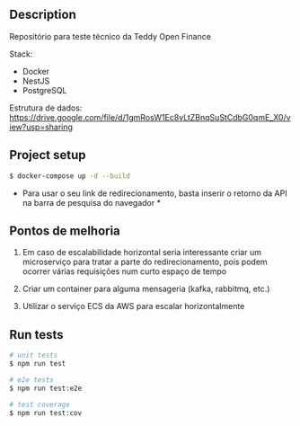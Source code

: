 ## Description
Repositório para teste técnico da Teddy Open Finance

Stack:
- Docker
- NestJS
- PostgreSQL

Estrutura de dados:
https://drive.google.com/file/d/1gmRosW1Ec8vLtZBnqSuStCdbG0qmE_X0/view?usp=sharing

## Project setup
```bash
$ docker-compose up -d --build 
```

* Para usar o seu link de redirecionamento, basta inserir o retorno da API na barra de pesquisa do navegador *

## Pontos de melhoria
1. Em caso de escalabilidade horizontal seria interessante criar um microserviço para tratar a parte do redirecionamento, pois podem ocorrer várias requisições num curto espaço de tempo

2. Criar um container para alguma mensageria (kafka, rabbitmq, etc.)

3. Utilizar o serviço ECS da AWS para escalar horizontalmente


## Run tests
```bash
# unit tests
$ npm run test

# e2e tests
$ npm run test:e2e

# test coverage
$ npm run test:cov
```

